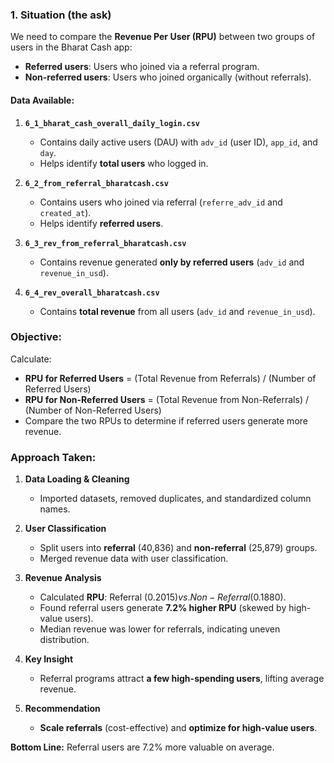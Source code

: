 ### 1. Situation (the ask)  
We need to compare the **Revenue Per User (RPU)** between two groups of users in the Bharat Cash app:  
- **Referred users**: Users who joined via a referral program.  
- **Non-referred users**: Users who joined organically (without referrals).  

#### **Data Available:**  
1. **`6_1_bharat_cash_overall_daily_login.csv`**  
   - Contains daily active users (DAU) with `adv_id` (user ID), `app_id`, and `day`.  
   - Helps identify **total users** who logged in.  

2. **`6_2_from_referral_bharatcash.csv`**  
   - Contains users who joined via referral (`referre_adv_id` and `created_at`).  
   - Helps identify **referred users**.  

3. **`6_3_rev_from_referral_bharatcash.csv`**  
   - Contains revenue generated **only by referred users** (`adv_id` and `revenue_in_usd`).  

4. **`6_4_rev_overall_bharatcash.csv`**  
   - Contains **total revenue** from all users (`adv_id` and `revenue_in_usd`).  

### **Objective:**  
Calculate:  
- **RPU for Referred Users** = (Total Revenue from Referrals) / (Number of Referred Users)  
- **RPU for Non-Referred Users** = (Total Revenue from Non-Referrals) / (Number of Non-Referred Users)  
- Compare the two RPUs to determine if referred users generate more revenue.  

### **Approach Taken:**

1. **Data Loading & Cleaning**  
   - Imported datasets, removed duplicates, and standardized column names.

2. **User Classification**  
   - Split users into **referral** (40,836) and **non-referral** (25,879) groups.  
   - Merged revenue data with user classification.

3. **Revenue Analysis**  
   - Calculated **RPU**: Referral ($0.2015) vs. Non-Referral ($0.1880).  
   - Found referral users generate **7.2% higher RPU** (skewed by high-value users).  
   - Median revenue was lower for referrals, indicating uneven distribution.

4. **Key Insight**  
   - Referral programs attract **a few high-spending users**, lifting average revenue.  

5. **Recommendation**  
   - **Scale referrals** (cost-effective) and **optimize for high-value users**.  

**Bottom Line:** Referral users are 7.2% more valuable on average. 
